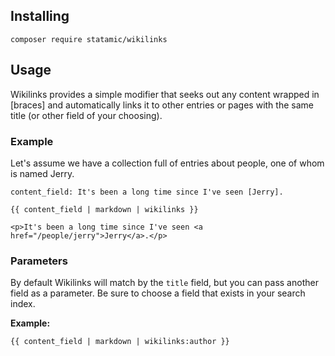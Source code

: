 ## Installing

```
composer require statamic/wikilinks
```

## Usage

Wikilinks provides a simple modifier that seeks out any content wrapped in [braces] and automatically links it to other entries or pages with the same title (or other field of your choosing).

### Example

Let's assume we have a collection full of entries about people, one of whom is named Jerry.

```.language-yaml
content_field: It's been a long time since I've seen [Jerry].
```

```
{{ content_field | markdown | wikilinks }}
```

```.language-output
<p>It's been a long time since I've seen <a href="/people/jerry">Jerry</a>.</p>
```

### Parameters

By default Wikilinks will match by the `title` field, but you can pass another field as a parameter. Be sure to choose a field that exists in your search index.

**Example:**
```
{{ content_field | markdown | wikilinks:author }}
```
